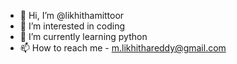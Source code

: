 - 👋 Hi, I’m @likhithamittoor
- 👀 I’m interested in coding
- 🌱 I’m currently learning python
- 📫 How to reach me - m.likhithareddy@gmail.com

<!---
likhithamittoor/likhithamittoor is a ✨ special ✨ repository because its `README.md` (this file) appears on your GitHub profile.
You can click the Preview link to take a look at your changes.
--->
